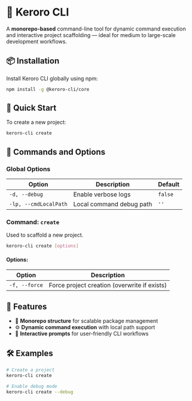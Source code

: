 # 🐸 Keroro CLI

A **monorepo-based** command-line tool for dynamic command execution and interactive project scaffolding — ideal for medium to large-scale development workflows.

## 📦 Installation

Install Keroro CLI globally using npm:

```bash
npm install -g @keroro-cli/core
```

## 🚀 Quick Start

To create a new project:

```bash
keroro-cli create
```

## 📘 Commands and Options

### Global Options

| Option                | Description              | Default |
| --------------------- | ------------------------ | ------- |
| `-d, --debug`         | Enable verbose logs      | `false` |
| `-lp, --cmdLocalPath` | Local command debug path | `''`    |

### Command: `create`

Used to scaffold a new project.

```bash
keroro-cli create [options]
```

#### Options:

| Option        | Description                                  |
| ------------- | -------------------------------------------- |
| `-f, --force` | Force project creation (overwrite if exists) |

## 🧩 Features

- 🧱 **Monorepo structure** for scalable package management
- ⚙️ **Dynamic command execution** with local path support
- 💬 **Interactive prompts** for user-friendly CLI workflows

## 🛠 Examples

```bash
# Create a project
keroro-cli create

# Enable debug mode
keroro-cli create --debug
```
